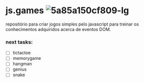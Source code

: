 # js.games ![5a85a150cf809-lg](https://user-images.githubusercontent.com/52453558/68998578-15f7d680-0893-11ea-95d2-967a9dc42586.png)
repositório para criar jogos simples pelo javascript para treinar os conhecimentos adquiridos acerca de eventos DOM.

### next tasks:

- [ ] tictactoe
- [ ] memorygame
- [ ] hangman
- [ ] genius
- [ ] snake
